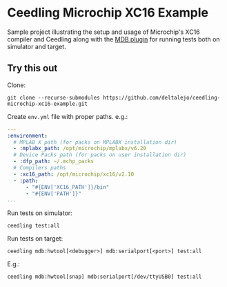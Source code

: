 # Ceedling Microchip XC16 Example

Sample project illustrating the setup and usage of Microchip's XC16 compiler and
Ceedling along with the [MDB plugin](https://github.com/deltalejo/ceedling-mdb-plugin)
for running tests both on simulator and target.

## Try this out

Clone:

```shell
git clone --recurse-submodules https://github.com/deltalejo/ceedling-microchip-xc16-example.git
```

Create `env.yml` file with proper paths.
e.g.:

```yaml
---
:environment:
  # MPLAB X path (for packs on MPLABX installation dir)
  - :mplabx_path: /opt/microchip/mplabx/v6.20
  # Device Packs path (for packs on user installation dir)
  - :dfp_path: ~/.mchp_packs
  # Compilers paths
  - :xc16_path: /opt/microchip/xc16/v2.10
  - :path:
      - "#{ENV['XC16_PATH']}/bin"
      - "#{ENV['PATH']}"
...
```

Run tests on simulator:

```shell
ceedling test:all
```

Run tests on target:

```shell
ceedling mdb:hwtool[<debugger>] mdb:serialport[<port>] test:all
```

E.g.:

```shell
ceedling mdb:hwtool[snap] mdb:serialport[/dev/ttyUSB0] test:all
```
